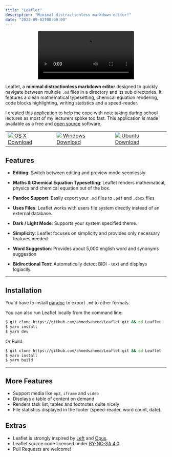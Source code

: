 ```yaml
---
title: "Leaflet"
description: "Minimal distractionless markdown editor!"
date: "2022-09-02T00:00:00"
---
```


<p align="center">



<video src="https://user-images.githubusercontent.com/87912847/188292656-94da4c10-7fb3-464f-8fad-270b255afaee.mov" controls="controls">
</video>


</p>


Leaflet, a **minimal distractionless markdown editor** designed to quickly navigate between multiple `.md` files in a directory and its sub directories. It features a clean mathematical typesetting, chemical equation rendering, code blocks highlighting, writing statistics and a speed-reader.


I created this <a href="http://github.com/ahmedsaheed/Leaflet" target="_blank" rel="noreferrer" class="external ">application</a> to help me cope with note taking during school lectures as most of my lecturers spoke too fast. This application is made available as a free and <a href="https://github.com/ahmedsaheed/Leaflet" target="_blank" rel="noreferrer" class="external ">open source</a> software.


<div align="center">
     <table>
    <tbody>
      <tr>
        <td>
          <a href="https://github.com/ahmedsaheed/Leaflet/releases/download/v0.0.2/Leaflet-0.0.2.dmg">
          <img src="https://api.iconify.design/simple-icons:apple.svg?color=%23888888"/>
          OS X Download</a>
        </td>
        <td>
          <a href="https://github.com/ahmedsaheed/Leaflet/releases/download/v0.0.2/Leaflet-Setup-0.0.2.exe">
          <img src="https://api.iconify.design/icomoon-free:windows.svg?color=%23888888"/>
          Windows Download</a>
        </td>
        <td>
          <a href="https://github.com/ahmedsaheed/Leaflet/releases/download/v0.0.2/leaflet_0.0.2_amd64.deb">
          <img src="https://api.iconify.design/codicon:terminal-ubuntu.svg?color=%23888888"/>
          Ubuntu Download</a>
        </td>
      </tr>
    </tbody>
  </table>
  
</div>



## Features

- **Editing**: Switch between editing and preview mode seemlessly

- **Maths & Chemical Equation Typesetting**: Leaflet renders mathematical, physics and chemical equation out of the box.

- **Pandoc Support**: Easily export your `.md` files to `.pdf` and `.docx` files

- **Uses Files**: Leaflet works with users file system directly instead of an external database.

- **Dark / Light Mode**: Supports your system specified theme.

- **Simplicity**: Leaflet focuses on simplicity and provides only necessary features needed.

- **Word Suggestion**: Provides about 5,000 english word and synonyms suggestion

- **Bidirectional Text**: Automatically detect BIDI - text and displays logiaclly.

---

## Installation

You'd have to install [pandoc](https://github.com/jgm/pandoc/blob/master/INSTALL.md) to export `.md` to other formats.



  


You can also run Leaflet locally from the command line:

```bash
$ git clone https://github.com/ahmedsaheed/Leaflet.git && cd Leaflet
$ yarn install
$ yarn dev
```

Or Build 

```bash
$ git clone https://github.com/ahmedsaheed/Leaflet.git && cd Leaflet
$ yarn install
$ yarn build
```

---


## More Features

- Support media like `mp3`, `iframe` and `video` 
- Displays a table of content on demand
- Renders task list, tables and footnotes  quite nicely 
- File statistics displayed in the footer (speed-reader, word count, date).

## Extras
- Leaflet is strongly inspired by [Left](https://github.com/hundredrabbits/left) and [Opus](https://github.com/pacocoursey/Opus).
- Leaflet source code  licensed under [BY-NC-SA 4.0](https://creativecommons.org/licenses/by-nc-sa/4.0/).
- Pull Requests are welcome!

